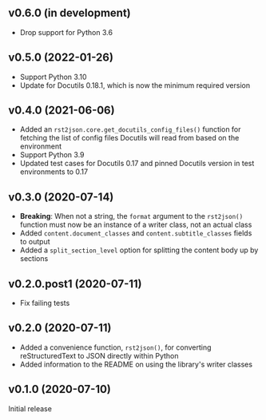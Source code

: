 v0.6.0 (in development)
-----------------------
- Drop support for Python 3.6

v0.5.0 (2022-01-26)
-------------------
- Support Python 3.10
- Update for Docutils 0.18.1, which is now the minimum required version

v0.4.0 (2021-06-06)
-------------------
- Added an `rst2json.core.get_docutils_config_files()` function for fetching
  the list of config files Docutils will read from based on the environment
- Support Python 3.9
- Updated test cases for Docutils 0.17 and pinned Docutils version in test
  environments to 0.17

v0.3.0 (2020-07-14)
-------------------
- **Breaking**: When not a string, the `format` argument to the `rst2json()`
  function must now be an instance of a writer class, not an actual class
- Added `content.document_classes` and `content.subtitle_classes` fields to
  output
- Added a `split_section_level` option for splitting the content body up by
  sections

v0.2.0.post1 (2020-07-11)
-------------------------
- Fix failing tests

v0.2.0 (2020-07-11)
-------------------
- Added a convenience function, `rst2json()`, for converting reStructuredText
  to JSON directly within Python
- Added information to the README on using the library's writer classes

v0.1.0 (2020-07-10)
-------------------
Initial release
